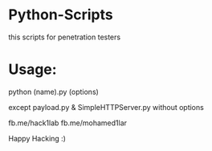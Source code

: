 # Python-Scripts

this scripts for penetration testers 

# Usage:
python (name).py (options)

except payload.py & SimpleHTTPServer.py without options

fb.me/hack1lab
fb.me/mohamed1lar

Happy Hacking :)
